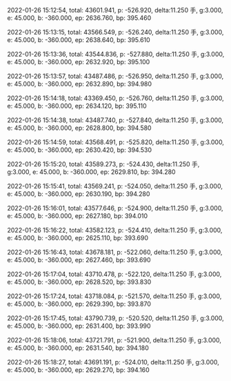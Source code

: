 2022-01-26 15:12:54, total: 43601.941, p: -526.920, delta:11.250 手, g:3.000, e: 45.000, b: -360.000, ep: 2636.760, bp: 395.460

2022-01-26 15:13:15, total: 43566.549, p: -526.240, delta:11.250 手, g:3.000, e: 45.000, b: -360.000, ep: 2638.640, bp: 395.610

2022-01-26 15:13:36, total: 43544.836, p: -527.880, delta:11.250 手, g:3.000, e: 45.000, b: -360.000, ep: 2632.920, bp: 395.100

2022-01-26 15:13:57, total: 43487.486, p: -526.950, delta:11.250 手, g:3.000, e: 45.000, b: -360.000, ep: 2632.890, bp: 394.980

2022-01-26 15:14:18, total: 43369.450, p: -526.760, delta:11.250 手, g:3.000, e: 45.000, b: -360.000, ep: 2634.120, bp: 395.110

2022-01-26 15:14:38, total: 43487.740, p: -527.840, delta:11.250 手, g:3.000, e: 45.000, b: -360.000, ep: 2628.800, bp: 394.580

2022-01-26 15:14:59, total: 43568.491, p: -525.820, delta:11.250 手, g:3.000, e: 45.000, b: -360.000, ep: 2630.420, bp: 394.530

2022-01-26 15:15:20, total: 43589.273, p: -524.430, delta:11.250 手, g:3.000, e: 45.000, b: -360.000, ep: 2629.810, bp: 394.280

2022-01-26 15:15:41, total: 43569.241, p: -524.050, delta:11.250 手, g:3.000, e: 45.000, b: -360.000, ep: 2630.190, bp: 394.280

2022-01-26 15:16:01, total: 43577.646, p: -524.900, delta:11.250 手, g:3.000, e: 45.000, b: -360.000, ep: 2627.180, bp: 394.010

2022-01-26 15:16:22, total: 43582.123, p: -524.410, delta:11.250 手, g:3.000, e: 45.000, b: -360.000, ep: 2625.110, bp: 393.690

2022-01-26 15:16:43, total: 43678.181, p: -522.060, delta:11.250 手, g:3.000, e: 45.000, b: -360.000, ep: 2627.460, bp: 393.690

2022-01-26 15:17:04, total: 43710.478, p: -522.120, delta:11.250 手, g:3.000, e: 45.000, b: -360.000, ep: 2628.520, bp: 393.830

2022-01-26 15:17:24, total: 43718.084, p: -521.570, delta:11.250 手, g:3.000, e: 45.000, b: -360.000, ep: 2629.390, bp: 393.870

2022-01-26 15:17:45, total: 43790.739, p: -520.520, delta:11.250 手, g:3.000, e: 45.000, b: -360.000, ep: 2631.400, bp: 393.990

2022-01-26 15:18:06, total: 43721.791, p: -521.900, delta:11.250 手, g:3.000, e: 45.000, b: -360.000, ep: 2631.540, bp: 394.180

2022-01-26 15:18:27, total: 43691.191, p: -524.010, delta:11.250 手, g:3.000, e: 45.000, b: -360.000, ep: 2629.270, bp: 394.160